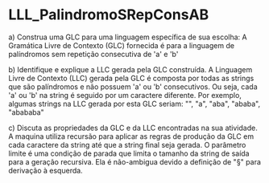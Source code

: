 # LLL_PalindromoSRepConsAB
a) Construa uma GLC para uma linguagem específica de sua escolha:
  A Gramática Livre de Contexto (GLC) fornecida é para a linguagem de palíndromos sem repetição consecutiva de 'a' e 'b'

b) Identifique e explique a LLC gerada pela GLC construída.
   A Linguagem Livre de Contexto (LLC) gerada pela GLC é composta por todas as strings que são palíndromos e não possuem 'a' ou 'b' consecutivos. Ou seja, cada 'a' ou 'b' na string é seguido por um caractere diferente. Por exemplo, algumas strings na LLC gerada por esta GLC seriam: "", "a", "aba", "ababa", "abababa"

c) Discuta as propriedades da GLC e da LLC encontradas na sua atividade.
   A maquina utiliza recursão para aplicar as regras de produção da GLC em cada caractere da string até que a string final seja gerada. O parâmetro limite é uma condição de parada que limita o tamanho da string de saída para a geração recursiva. Ela é não-ambigua devido a definição de "§" para derivação à esquerda.
